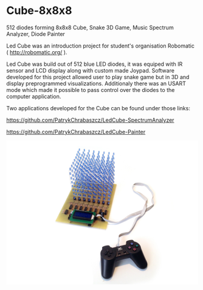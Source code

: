 # Cube-8x8x8
512 diodes forming 8x8x8 Cube, Snake 3D Game, Music Spectrum Analyzer, Diode Painter

Led Cube was an introduction project for student's organisation Robomatic ( http://robomatic.org/ ). 

Led Cube was build out of 512 blue LED diodes, it was equiped with IR sensor and LCD display along with custom made Joypad.
Software developed for this project allowed user to play snake game but in 3D and display preprogrammed visualizations.
Additionaly there was an USART mode which made it possible to pass control over the diodes to the computer application.

Two applications developed for the Cube can be found under those links:

https://github.com/PatrykChrabaszcz/LedCube-SpectrumAnalyzer

https://github.com/PatrykChrabaszcz/LedCube-Painter


![alt tag](https://github.com/PatrykChrabaszcz/Cube-8x8x8/blob/master/Pictures/0.jpg)
